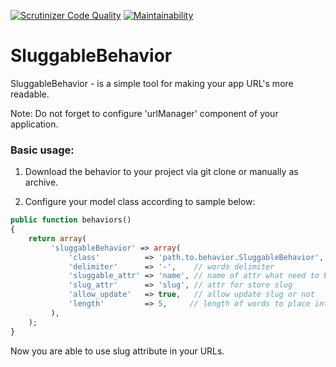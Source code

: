 [![Scrutinizer Code Quality](https://scrutinizer-ci.com/g/NovikovViktor/yii-sluggable-behavior/badges/quality-score.png?b=master)](https://scrutinizer-ci.com/g/NovikovViktor/yii-sluggable-behavior/?branch=master) [![Maintainability](https://api.codeclimate.com/v1/badges/1ff78b18b2d1763a6ced/maintainability)](https://codeclimate.com/github/NovikovViktor/yii-sluggable-behavior/maintainability)

SluggableBehavior
==================================
SluggableBehavior - is a simple tool for making your app URL's more readable.

Note: Do not forget to configure 'urlManager' component of your application.

### Basic usage:
1) Download the behavior to your project via git clone or manually as archive.

2) Configure your model class according to sample below:

``` php
public function behaviors()
{
    return array(
         'sluggableBehavior' => array(
             'class'          => 'path.to.behavior.SluggableBehavior',
             'delimiter'      => '-',    // words delimiter
             'sluggable_attr' => 'name', // name of attr what need to be "slugged"
             'slug_attr'      => 'slug', // attr for store slug
             'allow_update'   => true,   // allow update slug or not
             'length'         => 5,     // length of words to place into slug
         ),
    );
}
```

Now you are able to use slug attribute in your URLs.
